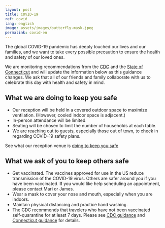 ```yaml
---
layout: post
title: COVID-19
ref: covid
lang: english
image: assets/images/butterfly-mask.jpeg
permalink: covid-en
---
```


The global COVID-19 pandemic has deeply touched our lives and our families, and we want to take every possible precaution to ensure the health and safety of our loved ones.

We are monitoring recommendations from the [CDC](https://www.cdc.gov/coronavirus/2019-ncov/communication/guidance.html) and the [State of Connecticut](https://portal.ct.gov/coronavirus) and will update the information below as this guidance changes.
We ask that all of our friends and family collaborate with us to celebrate this day with health and safety in mind.

## What we are doing to keep you safe

- Our reception will be held in a covered outdoor space to maximize ventilation. (However, cooled indoor space is adjacent.)
- In-person attendance will be limited.
- Seating will be chosen to limit the number of households at each table.
- We are reaching out to guests, especially those out of town, to check in regarding COVID-19 safety plans.

See what our reception venue is [doing to keep you safe](https://cascade-banquets.com/response-to-covid-19/)

## What we ask of you to keep others safe

- Get vaccinated. The vaccines approved for use in the US reduce transmission of the COVID-19 virus. Others are safer around you if you have been vaccinated. If you would like help scheduling an appointment, please contact Mari or James.
- Wear a mask to cover your nose and mouth, especially when you are indoors.
- Maintain physical distancing and practice hand washing.
- The CDC recommends that travelers who have not been vaccinated self-quarantine for at least 7 days. Please see [CDC guidance](https://www.cdc.gov/coronavirus/2019-ncov/php/risk-assessment.html) and [Connecticut guidance](https://portal.ct.gov/Coronavirus/Travel) for details.
